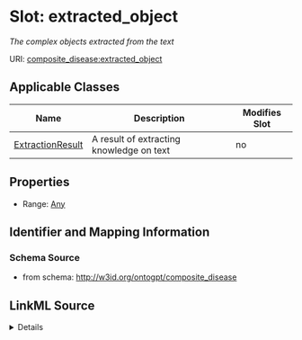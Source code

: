 

# Slot: extracted_object


_The complex objects extracted from the text_



URI: [composite_disease:extracted_object](http://w3id.org/ontogpt/composite_disease/extracted_object)



<!-- no inheritance hierarchy -->





## Applicable Classes

| Name | Description | Modifies Slot |
| --- | --- | --- |
| [ExtractionResult](ExtractionResult.md) | A result of extracting knowledge on text |  no  |







## Properties

* Range: [Any](Any.md)





## Identifier and Mapping Information







### Schema Source


* from schema: http://w3id.org/ontogpt/composite_disease




## LinkML Source

<details>
```yaml
name: extracted_object
description: The complex objects extracted from the text
from_schema: http://w3id.org/ontogpt/composite_disease
rank: 1000
alias: extracted_object
owner: ExtractionResult
domain_of:
- ExtractionResult
range: Any
inlined: true

```
</details>